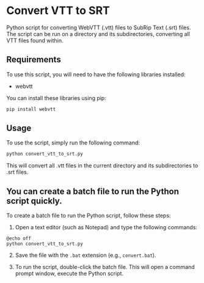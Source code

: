 # Convert VTT to SRT
Python script for converting WebVTT (.vtt) files to SubRip Text (.srt) files.
The script can be run on a directory and its subdirectories, converting all VTT files found within.

## Requirements
To use this script, you will need to have the following libraries installed:
- webvtt

You can install these libraries using pip:

```python
pip install webvtt
```

## Usage

To use the script, simply run the following command:
```python
python convert_vtt_to_srt.py
```
This will convert all .vtt files in the current directory and its subdirectories to .srt files.

## You can create a batch file to run the Python script quickly.
To create a batch file to run the Python script, follow these steps:

1. Open a text editor (such as Notepad) and type the following commands:
```commandline
@echo off
python convert_vtt_to_srt.py
```
2. Save the file with the `.bat` extension (e.g., `convert.bat`).

3. To run the script, double-click the batch file. This will open a command prompt window, execute the Python script.
